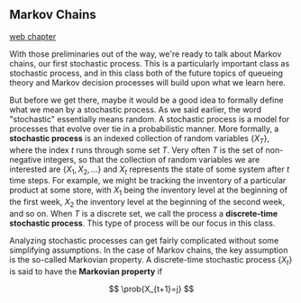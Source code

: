 ## Markov Chains

[web chapter](https://highered.mheducation.com/sites/dl/free/1259872998/1126268/Hillier_IOR_11e_Ch028_WebChapter.pdf)

With those preliminaries out of the way, we're ready to talk about Markov chains, our first stochastic process. This is a particularly important class as stochastic process, and in this class both of the future topics of queueing theory and Markov decision processes will build upon what we learn here.

But before we get there, maybe it would be a good idea to formally define what we mean by a stochastic process. As we said earlier, the word "stochastic" essentially means random. A stochastic process is a model for processes that evolve over tie in a probabilistic manner. More formally, a __stochastic process__ is an indexed collection of random variables $\{X_T\}$, where the index $t$ runs through some set $T$. Very often $T$ is the set of non-negative integers, so that the collection of random variables we are interested are $\{X_1,X_2,...\}$ and $X_t$ represents the state of some system after $t$ time steps. For example, we might be tracking the inventory of a particular product at some store, with $X_1$ being the inventory level at the beginning of the first week, $X_2$ the inventory level at the beginning of the second week, and so on. When $T$ is a discrete set, we call the process a __discrete-time stochastic process__. This type of process will be our focus in this class.

Analyzing stochastic processes can get fairly complicated without some simplifying assumptions. In the case of Markov chains, the key assumption is the so-called Markovian property. A discrete-time stochastic process $\{X_t\}$ is said to have the __Markovian property__ if

$$
\prob{X_{t+1}=j}
$$